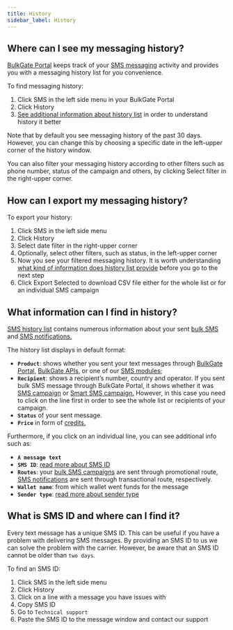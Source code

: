```yaml
---
title: History 
sidebar_label: History 
---
```


## Where can I see my messaging history?
[BulkGate Portal](https://www.bulkgate.com/en/sms-portal/) keeps track of your [SMS messaging](https://www.bulkgate.com/en/solutions/sms/) activity and provides you with a messaging history list for you convenience. 

To find messaging history:
1.	Click SMS in the left side menu in your BulkGate Portal
2.	Click History
3.	[See additional information about history list](#what-information-can-i-find-in-history) in order to understand history it better

Note that by default you see messaging history of the past 30 days. However, you can change this by choosing a specific date in the left-upper corner of the history window.

You can also filter your messaging history according to other filters such as phone number, status of the campaign and others, by clicking Select filter in the right-upper corner.

## How can I export my messaging history?
To export your history:
1.	Click SMS in the left side menu
2.	Click History
3.	Select date filter in the right-upper corner
4.	Optionally, select other filters, such as status, in the left-upper corner
5.	Now you see your filtered messaging history. It is worth understanding [what kind of information does history list provide](#what-information-can-i-find-in-history) before you go to the next step
6.	Click Export Selected to download CSV file either for the whole list or for an individual SMS campaign

## What information can I find in history?
[SMS history list](#where-can-i-see-my-messaging-history) contains numerous information about your sent [bulk SMS](https://www.bulkgate.com/en/solutions/sms/#bulk-sms) and [SMS notifications.](https://www.bulkgate.com/en/solutions/sms/#sms-notification) 

The history list displays in default format:
-	**`Product`**: shows whether you sent your text messages through [BulkGate Portal,](https://www.bulkgate.com/en/sms-portal/) [BulkGate APIs,](https://www.bulkgate.com/en/developers/sms-api/) or one of our [SMS modules;](https://www.bulkgate.com/en/sms-module/)
-	**`Recipient`**:  shows a recipient’s number, country and operator. If you sent bulk SMS message through BulkGate Portal, it shows whether it was [SMS campaign](building-and-sending-campaigns.md#how-do-i-create-and-send-sms-campaign-on-bulkgate) or [Smart SMS campaign.](building-and-sending-campaigns.md#how-do-i-create-and-send-smart-sms-campaign-on-bulkgate) However, in this case you need to click on the line first in order to see the whole list or recipients of your campaign.
-	 **`Status`** of your sent message.
-	**`Price`** in form of [credits.](purchasing-credits.md#what-are-credits)

Furthermore, if you click on an individual line, you can see additional info such as:
-	**`A message text`**
-	**`SMS ID`**: [read more about SMS ID](#40)
-	**`Routes`**: your [bulk SMS campaigns](communication-channels.md#what-is-bulk-sms) are sent through promotional route, [SMS notifications](communication-channels.md#what-is-sms-notification) are sent through transactional route, respectively.
-	**`Wallet name`**: from which wallet went funds for the message
-	**`Sender type`**: [read more about sender type]( building-and-sending-campaigns.md#what-is-a-sender-type-and-how-can-i-use-it)

## What is SMS ID and where can I find it?
Every text message has a unique SMS ID. This can be useful if you have a problem with delivering SMS messages. By providing an SMS ID to us we can solve the problem with the carrier. However, be aware that an SMS ID cannot be older than `two days`. 

To find an SMS ID:
1.	Click SMS in the left side menu
2.	Click History
3.	Click on a line with a message you have issues with 
4.	Copy SMS ID
5.	Go to `Technical support`
6.	Paste the SMS ID to the message window and contact our support
